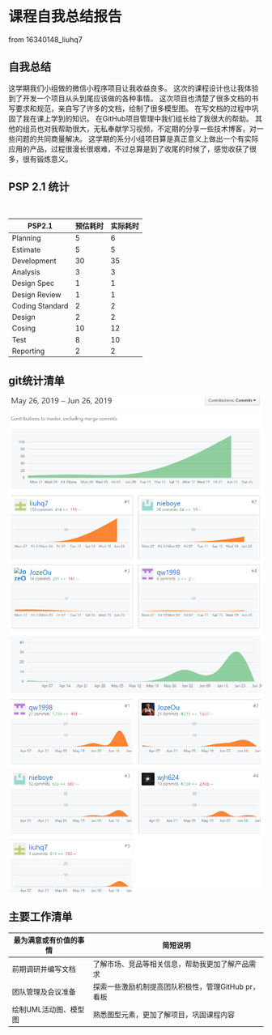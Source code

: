 # 课程自我总结报告
from 16340148_liuhq7
## 自我总结
这学期我们小组做的微信小程序项目让我收益良多。
这次的课程设计也让我体验到了开发一个项目从头到尾应该做的各种事情。
这次项目也清楚了很多文档的书写要求和规范，亲自写了许多的文档，绘制了很多模型图。
在写文档的过程中巩固了我在课上学到的知识。
在GitHub项目管理中我们组长给了我很大的帮助。
其他的组员也对我帮助很大，无私奉献学习视频，不定期的分享一些技术博客，对一些问题的共同商量解决。
这学期的系分小组项目算是真正意义上做出一个有实际应用的产品，过程很漫长很艰难，不过总算是到了收尾的时候了，感觉收获了很多，很有锻炼意义。
## PSP 2.1 统计
<br>

| PSP2.1 | 预估耗时 | 实际耗时 |
|-----|-----|-----|
| Planning | 5 | 6 |
| Estimate | 5 | 5 |
| Development | 30 | 35 |
| Analysis | 3 | 3 |
| Design Spec | 1 | 1 |
| Design Review | 1 | 1 |
| Coding Standard | 2 | 2 |
| Design | 2 | 2 |
| Cosing | 10 | 12 |
| Test | 8 | 10 |
| Reporting | 2 | 2 |
## git统计清单
![](images/p1.png)
![](images/p2(2).png)
## 主要工作清单
| 最为满意或有价值的事情 | 简短说明 |
|-----|-----|
| 前期调研并编写文档 | 了解市场、竞品等相关信息，帮助我更加了解产品需求 |
| 团队管理及会议准备 | 探索一些激励机制提高团队积极性，管理GitHub pr，看板 |
| 绘制UML活动图、模型图 | 熟悉图型元素，更加了解项目，巩固课程内容 |

